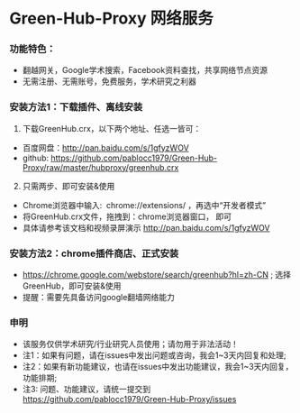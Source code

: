
# Green-Hub-Proxy 网络服务

### 功能特色：
 - 翻越网关，Google学术搜索，Facebook资料查找，共享网络节点资源
 - 无需注册、无需账号，免费服务，学术研究之利器

### 安装方法1：下载插件、离线安装
 1. 下载GreenHub.crx，以下两个地址、任选一皆可：
   * 百度网盘：http://pan.baidu.com/s/1gfyzWOV
   * github: https://github.com/pablocc1979/Green-Hub-Proxy/raw/master/hubproxy/greenhub.crx 
   
   
 2. 只需两步、即可安装&使用
   * Chrome浏览器中输入:  chrome://extensions/ ，再选中“开发者模式”
   * 将GreenHub.crx文件，拖拽到：chrome浏览器窗口， 即可
   * 具体请参考该文档和视频录屏演示 http://pan.baidu.com/s/1gfyzWOV
   
   
### 安装方法2：chrome插件商店、正式安装
* https://chrome.google.com/webstore/search/greenhub?hl=zh-CN ; 选择GreenHub，即可安装&使用 
* 提醒：需要先具备访问google翻墙网络能力 
   
### 申明
* 该服务仅供学术研究/行业研究人员使用；请勿用于非法活动！
* 注1：如果有问题，请在issues中发出问题或咨询，我会1~3天内回复和处理; 
* 注2：如果有新功能建议，也请在issues中发出功能建议，我会1~3天内回复，功能排期; 
* 注3: 问题、功能建议，请统一提交到 https://github.com/pablocc1979/Green-Hub-Proxy/issues
